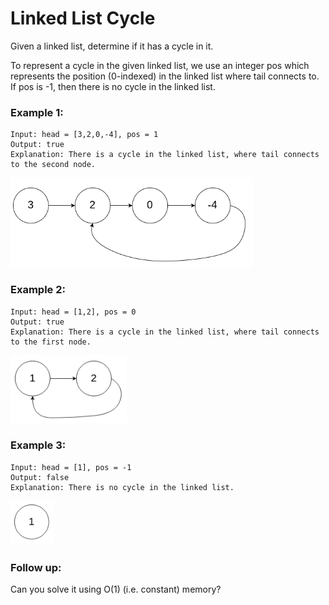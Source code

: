 # Linked List Cycle

Given a linked list, determine if it has a cycle in it.

To represent a cycle in the given linked list, we use an integer pos which represents the position (0-indexed) in the linked list where tail connects to. If pos is -1, then there is no cycle in the linked list.

 
### Example 1:

```
Input: head = [3,2,0,-4], pos = 1
Output: true
Explanation: There is a cycle in the linked list, where tail connects to the second node.

```
![Optional Text](example1.png)

### Example 2:
```
Input: head = [1,2], pos = 0
Output: true
Explanation: There is a cycle in the linked list, where tail connects to the first node.

```
![Optional Text](example2.png)

### Example 3:
```
Input: head = [1], pos = -1
Output: false
Explanation: There is no cycle in the linked list.

```
![Optional Text](example3.png)

### Follow up:

Can you solve it using O(1) (i.e. constant) memory?
